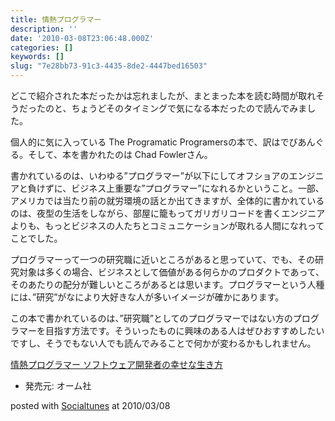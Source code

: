 ```yaml
---
title: 情熱プログラマー
description: ''
date: '2010-03-08T23:06:48.000Z'
categories: []
keywords: []
slug: "7e28bb73-91c3-4435-8de2-4447bed16503"
---
```

どこで紹介された本だったかは忘れましたが、まとまった本を読む時間が取れそうだったのと、ちょうどそのタイミングで気になる本だったので読んでみました。

個人的に気に入っている The Programatic Programersの本で、訳はでびあんぐる。そして、本を書かれたのは Chad Fowlerさん。

書かれているのは、いわゆる”プログラマー”が以下にしてオフショアのエンジニアと負けずに、ビジネス上重要な”プログラマー”になれるかということ。一部、アメリカでは当たり前の就労環境の話とか出てきますが、全体的に書かれているのは、夜型の生活をしながら、部屋に籠もってガリガリコードを書くエンジニアよりも、もっとビジネスの人たちとコミュニケーションが取れる人間になれってことでした。

プログラマーって一つの研究職に近いところがあると思っていて、でも、その研究対象は多くの場合、ビジネスとして価値がある何らかのプロダクトであって、そのあたりの配分が難しいところがあるとは思います。プログラマーという人種には、”研究”がなにより大好きな人が多いイメージが確かにあります。

この本で書かれているのは、”研究職”としてのプログラマーではない方のプログラマーを目指す方法です。そういったものに興味のある人はぜひおすすめしたいですし、そうでもない人でも読んでみることで何かが変わるかもしれません。

[情熱プログラマー ソフトウェア開発者の幸せな生き方](http://www.amazon.co.jp/exec/obidos/ASIN/4274067939/qli-22/ref=nosim "情熱プログラマー ソフトウェア開発者の幸せな生き方")

*   発売元: オーム社

posted with [Socialtunes](http://socialtunes.net) at 2010/03/08